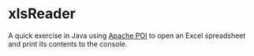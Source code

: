 # xlsReader

A quick exercise in Java using [Apache POI]('https://poi.apache.org/') to open an Excel spreadsheet and print its contents to the console.
